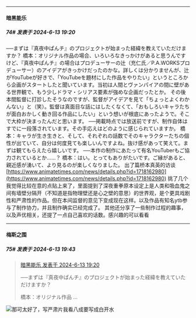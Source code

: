 ﻿
*****

####  暗黑能乐  
##### 74#       发表于 2024-6-13 19:20

──まずは『真夜中ぱんチ』のプロジェクトが始まった経緯を教えていただけますか？
橋本：オリジナル作品の場合、いろいろなきっかけがあると思うんですけど、『真夜中ぱんチ』の場合はプロデューサーの辻（充仁氏／P.A.WORKSプロデューサー）のアイデアがきっかけだったのかな。詳しくは分かりませんが、辻がYouTubeが好きで、「YouTubeを題材にした作品をやりたい」というところから企画がスタートしたと聞いています。当初は人間とヴァンパイアの間に壁がある世界観で、もう少しドラマ・シリアス要素が強めな企画だったとか。
その後本間監督に打診したそうなのですが、監督がアイデアを見て「ちょっとよくわかんない」と（笑）。監督は真面目な話にはしたくなくて、「おもしろいキャラたちが面白おかしく動き回る作品にしたい」という想いが根底にあったようで。そこで大枠が決まったんだと思います。
──掲載時点では放送前ですが、制作自体はすでに一段落されています。その手応えはどのように感じられていますか。
橋本：キャラが生き生きと、そして、それぞれの話数でそのキャラクターたちの個性が出ていて、自分は何度見ても楽しいんですよね。抜け感があって笑えて。まずは観てもらえたら嬉しいです。
──本作の制作にあたって有名YouTuberもご協力されているとか……？
橋本：はい。とってもありがたいです。ご縁があると、親近感が湧いて、より見るのが楽しくなりました。
出了篇桥本真英的访谈[https://www.animatetimes.com/news/details.php?id=1718162980](https://www.animatetimes.com/news/details.php?id=1718162980)
挑了几个我觉得比较在意的点贴上来了，里面提到了深夜重拳原本设定上是人类和吸血鬼之间有墙壁分隔开（不知道是指物理壁还是心之壁的意思）的世界观，是个更具戏剧性和严肃性的作品。但在本间监督的意见下变成现在这样。以及作品有知名ytb参与了制作协力，并且制作确实已经完成了。
其他还分享了一些制作过程的趣事，以及声优相关，还提了一点自己喜欢的话数。感兴趣的可以看看


*****

####  梅斯之围  
##### 75#       发表于 2024-6-13 19:43

<blockquote><a href="httphttps://bbs.saraba1st.com/2b/forum.php?mod=redirect&amp;goto=findpost&amp;pid=65224042&amp;ptid=2169691" target="_blank">暗黑能乐 发表于 2024-6-13 19:20</a>

──まずは『真夜中ぱんチ』のプロジェクトが始まった経緯を教えていただけますか？

橋本：オリジナル作品 ...</blockquote>
<img src="https://static.saraba1st.com/image/smiley/face2017/037.png" referrerpolicy="no-referrer">那可太好了，写严肃片我看八成要写成白开水

